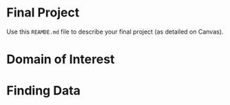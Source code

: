 # Final Project
Use this `REAMDE.md` file to describe your final project (as detailed on Canvas).
# Domain of Interest


# Finding Data
